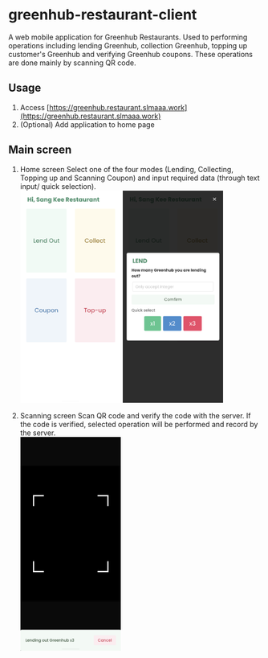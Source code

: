 # greenhub-restaurant-client

A web mobile application for Greenhub Restaurants. Used to performing operations including lending Greenhub, collection Greenhub, topping up customer's Greenhub and verifying Greenhub coupons. These operations are done mainly by scanning QR code.

## Usage

1. Access [https://greenhub.restaurant.slmaaa.work](https://greenhub.restaurant.slmaaa.work)
2. (Optional) Add application to home page

## Main screen

1.  Home screen
    Select one of the four modes (Lending, Collecting, Topping up and Scanning Coupon) and input required data (through text input/ quick selection).<br/>
    <img src="screenshots/Screenshot_home.png" alt="screenshot" width="200"/>
    <img src="screenshots/Screenshot_home2.png" alt="screenshot" width="200"/>

2.  Scanning screen
    Scan QR code and verify the code with the server. If the code is verified, selected operation will be performed and record by the server.<br/>
    <img src="screenshots/Screenshot_scan.png" alt="screenshot" width="200"/>
